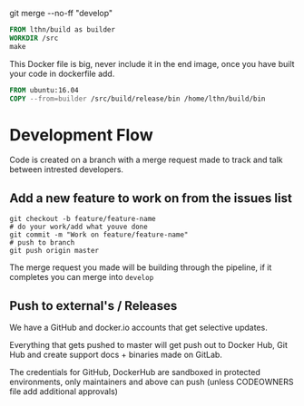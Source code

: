 git merge --no-ff "develop"
```dockerfile
FROM lthn/build as builder
WORKDIR /src
make
```

This Docker file is big, never include it in the end image, once you have built your code in dockerfile add.

```dockerfile
FROM ubuntu:16.04
COPY --from=builder /src/build/release/bin /home/lthn/build/bin 
```

# Development Flow
Code is created on a branch with a merge request made to track and talk between intrested developers.

## Add a new feature to work on from the issues list
```shell
git checkout -b feature/feature-name
# do your work/add what youve done
git commit -m "Work on feature/feature-name"
# push to branch
git push origin master
```
The merge request you made will be building through the pipeline, if it completes you can merge into `develop`

## Push to external's / Releases

We have a GitHub and docker.io accounts that get selective updates.

Everything that gets pushed to master will get push out to Docker Hub, Git Hub and create support docs + binaries made on GitLab.

The credentials for GitHub, DockerHub are sandboxed in protected environments, only maintainers and above can push (unless CODEOWNERS file add additional approvals)
